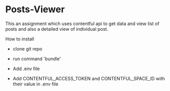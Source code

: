 # Posts-Viewer

This an assignment which uses contentful api to get data and view list of posts and also a detailed view of individual post.

How to install

* clone git repo

* run command 'bundle'

* Add .env file

* Add CONTENTFUL_ACCESS_TOKEN and CONTENTFUL_SPACE_ID with their value in .env file
